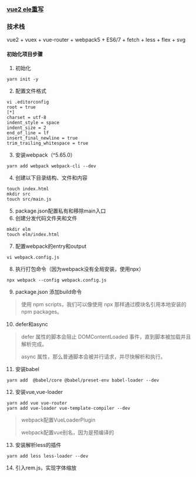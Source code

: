 ### [vue2 ele重写](https://github.com/bailicangdu/vue2-elm)

### 技术栈
vue2 + vuex + vue-router + webpack5 + ES6/7 + fetch + less + flex + svg

#### 初始化项目步骤
1. 初始化
```shell
yarn init -y
```
2. 配置文件格式
```shell
vi .editorconfig
root = true
[*]
charset = utf-8
indent_style = space
indent_size = 2
end_of_line = lf
insert_final_newline = true
trim_trailing_whitespace = true
```
3. 安装webpack（^5.65.0）
```shell
yarn add webpack webpack-cli --dev
```
4. 创建以下目录结构、文件和内容
```shell
touch index.html
mkdir src
touch src/main.js
```
5. package.json配置私有和移除main入口
6. 创建分发代码文件夹和文件
```shell
mkdir elm
touch elm/index.html
```
7. 配置webpack的entry和output
```shell
vi webpack.config.js
```
8. 执行打包命令（因为webpack没有全局安装，使用npx）
```shell
npx webpack --config webpack.config.js
```
9. package.json 添加build命令
> 使用 npm scripts，我们可以像使用 npx 那样通过模块名引用本地安装的 npm packages。
10. defer和async
> defer 属性的脚本会阻止 DOMContentLoaded 事件，直到脚本被加载并且解析完成。
>
> async 属性，那么普通脚本会被并行请求，并尽快解析和执行。
11. 安装babel
```shell
yarn add  @babel/core @babel/preset-env babel-loader --dev
```
12. 安装vue,vue-loader
```shell
yarn add vue vue-router
yarn add vue-loader vue-template-compiler --dev
```
> webpack配置VueLoaderPlugin
>
> webpack配置vue别名，因为是预编译的
13. 安装解析less的插件
```shell
yarn add less less-loader --dev
```
14. 引入rem.js，实现字体缩放
